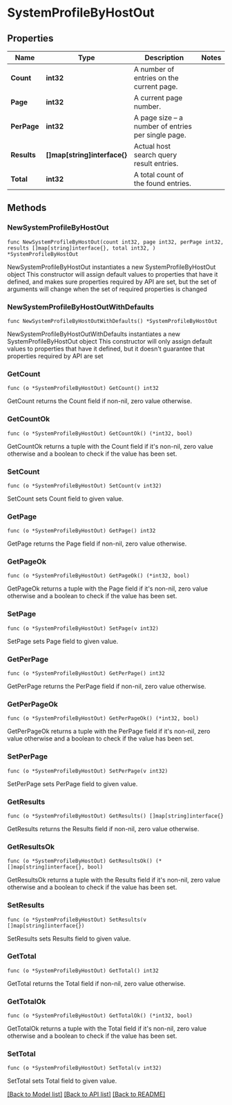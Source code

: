 # SystemProfileByHostOut

## Properties

Name | Type | Description | Notes
------------ | ------------- | ------------- | -------------
**Count** | **int32** | A number of entries on the current page. | 
**Page** | **int32** | A current page number. | 
**PerPage** | **int32** | A page size – a number of entries per single page. | 
**Results** | **[]map[string]interface{}** | Actual host search query result entries. | 
**Total** | **int32** | A total count of the found entries. | 

## Methods

### NewSystemProfileByHostOut

`func NewSystemProfileByHostOut(count int32, page int32, perPage int32, results []map[string]interface{}, total int32, ) *SystemProfileByHostOut`

NewSystemProfileByHostOut instantiates a new SystemProfileByHostOut object
This constructor will assign default values to properties that have it defined,
and makes sure properties required by API are set, but the set of arguments
will change when the set of required properties is changed

### NewSystemProfileByHostOutWithDefaults

`func NewSystemProfileByHostOutWithDefaults() *SystemProfileByHostOut`

NewSystemProfileByHostOutWithDefaults instantiates a new SystemProfileByHostOut object
This constructor will only assign default values to properties that have it defined,
but it doesn't guarantee that properties required by API are set

### GetCount

`func (o *SystemProfileByHostOut) GetCount() int32`

GetCount returns the Count field if non-nil, zero value otherwise.

### GetCountOk

`func (o *SystemProfileByHostOut) GetCountOk() (*int32, bool)`

GetCountOk returns a tuple with the Count field if it's non-nil, zero value otherwise
and a boolean to check if the value has been set.

### SetCount

`func (o *SystemProfileByHostOut) SetCount(v int32)`

SetCount sets Count field to given value.


### GetPage

`func (o *SystemProfileByHostOut) GetPage() int32`

GetPage returns the Page field if non-nil, zero value otherwise.

### GetPageOk

`func (o *SystemProfileByHostOut) GetPageOk() (*int32, bool)`

GetPageOk returns a tuple with the Page field if it's non-nil, zero value otherwise
and a boolean to check if the value has been set.

### SetPage

`func (o *SystemProfileByHostOut) SetPage(v int32)`

SetPage sets Page field to given value.


### GetPerPage

`func (o *SystemProfileByHostOut) GetPerPage() int32`

GetPerPage returns the PerPage field if non-nil, zero value otherwise.

### GetPerPageOk

`func (o *SystemProfileByHostOut) GetPerPageOk() (*int32, bool)`

GetPerPageOk returns a tuple with the PerPage field if it's non-nil, zero value otherwise
and a boolean to check if the value has been set.

### SetPerPage

`func (o *SystemProfileByHostOut) SetPerPage(v int32)`

SetPerPage sets PerPage field to given value.


### GetResults

`func (o *SystemProfileByHostOut) GetResults() []map[string]interface{}`

GetResults returns the Results field if non-nil, zero value otherwise.

### GetResultsOk

`func (o *SystemProfileByHostOut) GetResultsOk() (*[]map[string]interface{}, bool)`

GetResultsOk returns a tuple with the Results field if it's non-nil, zero value otherwise
and a boolean to check if the value has been set.

### SetResults

`func (o *SystemProfileByHostOut) SetResults(v []map[string]interface{})`

SetResults sets Results field to given value.


### GetTotal

`func (o *SystemProfileByHostOut) GetTotal() int32`

GetTotal returns the Total field if non-nil, zero value otherwise.

### GetTotalOk

`func (o *SystemProfileByHostOut) GetTotalOk() (*int32, bool)`

GetTotalOk returns a tuple with the Total field if it's non-nil, zero value otherwise
and a boolean to check if the value has been set.

### SetTotal

`func (o *SystemProfileByHostOut) SetTotal(v int32)`

SetTotal sets Total field to given value.



[[Back to Model list]](../README.md#documentation-for-models) [[Back to API list]](../README.md#documentation-for-api-endpoints) [[Back to README]](../README.md)


